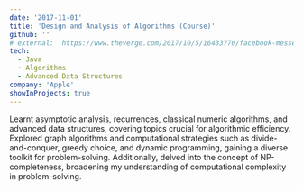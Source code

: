 ```yaml
---
date: '2017-11-01'
title: 'Design and Analysis of Algorithms (Course)'
github: ''
# external: 'https://www.theverge.com/2017/10/5/16433770/facebook-messenger-apple-music-bot-song-streaming'
tech:
  - Java
  - Algorithms
  - Advanced Data Structures
company: 'Apple'
showInProjects: true
---
```


Learnt asymptotic analysis, recurrences, classical numeric algorithms, and advanced data structures, covering topics crucial for algorithmic efficiency. Explored graph algorithms and computational strategies such as divide-and-conquer, greedy choice, and dynamic programming, gaining a diverse toolkit for problem-solving. Additionally, delved into the concept of NP-completeness, broadening my understanding of computational complexity in problem-solving.

